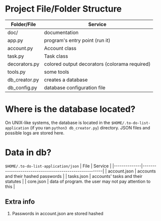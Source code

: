# Project File/Folder Structure
| Folder/File   | Service                                       |
|---------------|-----------------------------------------------|
| doc/          | documentation                                 |
| app.py        | program's entry point (run it)                |
| account.py    | Account class                                 |
| task.py       | Task class                                    |
| decorators.py | colored output decorators (colorama required) |
| tools.py      | some tools                                    |
| db_creator.py | creates a database                            |
| db_config.py  | database configuration file                   |

# Where is the database located?
On UNIX-like systems, the database is located in the `$HOME/.to-do-list-application` (if you ran `python3 db_creator.py`) directory.
JSON files and possible logs are stored here.

# Data in db?
`$HOME/.to-do-list-application/json`
| File         | Service                                                 |
|--------------|---------------------------------------------------------|
| account.json | accounts and their hashed passwords                     |
| tasks.json   | accounts' tasks and their statutes                      |
| core.json    | data of program. the user may not pay attention to this |

## Extra info
1. Passwords in account.json are stored hashed